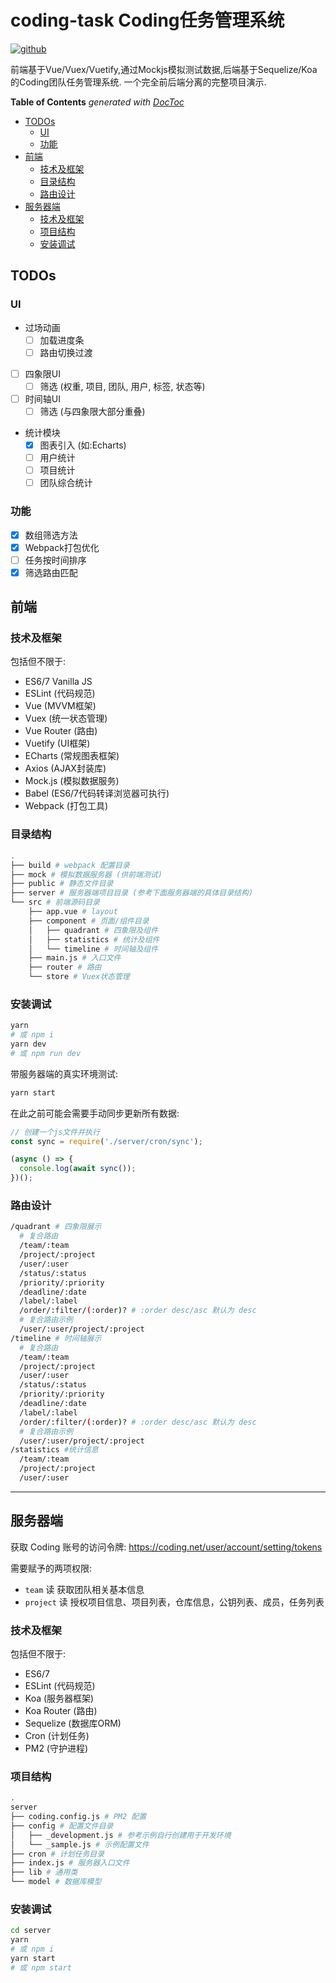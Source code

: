 # coding-task Coding任务管理系统

[![github](https://img.shields.io/github/followers/willin.svg?style=social&label=Follow)](https://github.com/willin)

前端基于Vue/Vuex/Vuetify,通过Mockjs模拟测试数据,后端基于Sequelize/Koa的Coding团队任务管理系统. 一个完全前后端分离的完整项目演示.

<!-- START doctoc generated TOC please keep comment here to allow auto update -->
<!-- DON'T EDIT THIS SECTION, INSTEAD RE-RUN doctoc TO UPDATE -->
**Table of Contents**  *generated with [DocToc](https://github.com/thlorenz/doctoc)*

- [TODOs](#todos)
  - [UI](#ui)
  - [功能](#%E5%8A%9F%E8%83%BD)
- [前端](#%E5%89%8D%E7%AB%AF)
  - [技术及框架](#%E6%8A%80%E6%9C%AF%E5%8F%8A%E6%A1%86%E6%9E%B6)
  - [目录结构](#%E7%9B%AE%E5%BD%95%E7%BB%93%E6%9E%84)
  - [路由设计](#%E8%B7%AF%E7%94%B1%E8%AE%BE%E8%AE%A1)
- [服务器端](#%E6%9C%8D%E5%8A%A1%E5%99%A8%E7%AB%AF)
  - [技术及框架](#%E6%8A%80%E6%9C%AF%E5%8F%8A%E6%A1%86%E6%9E%B6-1)
  - [项目结构](#%E9%A1%B9%E7%9B%AE%E7%BB%93%E6%9E%84)
  - [安装调试](#%E5%AE%89%E8%A3%85%E8%B0%83%E8%AF%95)

<!-- END doctoc generated TOC please keep comment here to allow auto update -->


## TODOs

### UI

- 过场动画
  - [ ] 加载进度条
  - [ ] 路由切换过渡
- [ ] 四象限UI
  - [ ] 筛选 (权重, 项目, 团队, 用户, 标签, 状态等)
- [ ] 时间轴UI
  - [ ] 筛选 (与四象限大部分重叠)
- 统计模块 
  - [x] 图表引入 (如:Echarts)
  - [ ] 用户统计
  - [ ] 项目统计
  - [ ] 团队综合统计

### 功能

- [x] 数组筛选方法
- [x] Webpack打包优化
- [ ] 任务按时间排序
- [x] 筛选路由匹配 

## 前端

### 技术及框架

包括但不限于:

- ES6/7 Vanilla JS
- ESLint (代码规范)
- Vue (MVVM框架)
- Vuex (统一状态管理)
- Vue Router (路由)
- Vuetify (UI框架)
- ECharts (常规图表框架)
- Axios (AJAX封装库)
- Mock.js (模拟数据服务)
- Babel (ES6/7代码转译浏览器可执行)
- Webpack (打包工具)

### 目录结构

```bash
.
├── build # webpack 配置目录
├── mock # 模拟数据服务器 (供前端测试)
├── public # 静态文件目录
├── server # 服务器端项目目录 (参考下面服务器端的具体目录结构)
└── src # 前端源码目录
    ├── app.vue # layout
    ├── component # 页面/组件目录
    │   ├── quadrant # 四象限及组件
    │   ├── statistics # 统计及组件
    │   └── timeline # 时间轴及组件
    ├── main.js # 入口文件
    ├── router # 路由
    └── store # Vuex状态管理
```

### 安装调试

```bash
yarn
# 或 npm i
yarn dev
# 或 npm run dev
```

带服务器端的真实环境测试:

```bash
yarn start
```

在此之前可能会需要手动同步更新所有数据:

```js
// 创建一个js文件并执行
const sync = require('./server/cron/sync');

(async () => {
  console.log(await sync());
})();
```

### 路由设计

```bash
/quadrant # 四象限展示
  # 复合路由
  /team/:team
  /project/:project
  /user/:user
  /status/:status
  /priority/:priority
  /deadline/:date
  /label/:label
  /order/:filter/(:order)? # :order desc/asc 默认为 desc
  # 复合路由示例
  /user/:user/project/:project
/timeline # 时间轴展示
  # 复合路由
  /team/:team
  /project/:project
  /user/:user
  /status/:status
  /priority/:priority
  /deadline/:date
  /label/:label
  /order/:filter/(:order)? # :order desc/asc 默认为 desc
  # 复合路由示例
  /user/:user/project/:project
/statistics #统计信息
  /team/:team
  /project/:project
  /user/:user
```

---

## 服务器端

获取 Coding 账号的访问令牌: <https://coding.net/user/account/setting/tokens>

需要赋予的两项权限:

- `team` 读 获取团队相关基本信息
- `project` 读 授权项目信息、项目列表，仓库信息，公钥列表、成员，任务列表

### 技术及框架

包括但不限于:

- ES6/7
- ESLint (代码规范)
- Koa (服务器框架)
- Koa Router (路由)
- Sequelize (数据库ORM)
- Cron (计划任务)
- PM2 (守护进程)

### 项目结构

```bash
.
server
├── coding.config.js # PM2 配置
├── config # 配置文件目录
│   ├── _development.js # 参考示例自行创建用于开发环境
│   └── _sample.js # 示例配置文件
├── cron # 计划任务目录
├── index.js # 服务器入口文件
├── lib # 通用类
└── model # 数据库模型
```

### 安装调试

```bash
cd server
yarn
# 或 npm i
yarn start
# 或 npm start
```
